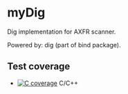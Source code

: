 # myDig

Dig implementation for AXFR scanner. 

Powered by: dig (part of bind package).

## Test coverage

- [![C coverage](https://gitlab.com/gitlab-org/gitlab-ce/badges/master/coverage.svg?job=coverage)](https://mskwarek.gitlab.io/myDig) C/C++

